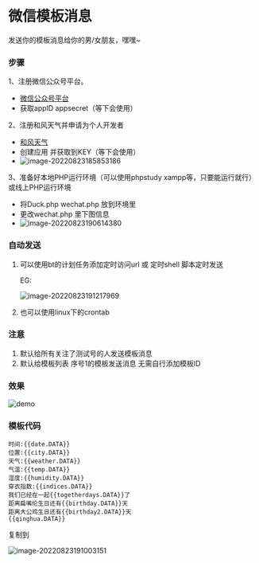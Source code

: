 # 微信模板消息

发送你的模板消息给你的男/女朋友，嘿嘿~

### 步骤

1、注册微信公众号平台。

- [微信公众号平台]([https://mp.weixin.qq.com/debug/cgi-bin/sandboxinfo?action=showinfo&t=sandbox/index](https://gitee.com/link?target=https%3A%2F%2Fmp.weixin.qq.com%2Fdebug%2Fcgi-bin%2Fsandboxinfo%3Faction%3Dshowinfo%26t%3Dsandbox%2Findex))
- 获取appID appsecret（等下会使用）

2、注册和风天气并申请为个人开发者

- [和风天气](https://console.qweather.com/#/apps)
- 创建应用 并获取到KEY（等下会使用）
- ![image-20220823185853186](C:/Users/ai014/Desktop/wechat-msg/assets/image-20220823185853186.png)

3、准备好本地PHP运行环境（可以使用phpstudy xampp等，只要能运行就行）或线上PHP运行环境

- 将Duck.php wechat.php 放到环境里
- 更改wechat.php 里下图信息
- ![image-20220823190614380](C:/Users/ai014/Desktop/wechat-msg/assets/image-20220823190614380.png)

### 自动发送

1. 可以使用bt的计划任务添加定时访问url 或 定时shell 脚本定时发送

   EG:

   ![image-20220823191217969](C:/Users/ai014/Desktop/wechat-msg/assets/image-20220823191217969.png)

2. 也可以使用linux下的crontab

### 注意

1. 默认给所有关注了测试号的人发送模板消息
2. 默认给模板列表 序号1的模板发送消息 无需自行添加模板ID

### 效果

![demo](C:/Users/ai014/Desktop/wechat-msg/assets/demo.png)

### 模板代码

```
时间:{{date.DATA}}
位置:{{city.DATA}}
天气:{{weather.DATA}}
气温:{{temp.DATA}}
湿度:{{humidity.DATA}}
穿衣指数:{{indices.DATA}}
我们已经在一起{{togetherdays.DATA}}了
距离扁嘴伦生日还有{{birthday.DATA}}天
距离大公鸡生日还有{{birthday2.DATA}}天
{{qinghua.DATA}}
```

复制到

![image-20220823191003151](C:/Users/ai014/Desktop/wechat-msg/assets/image-20220823191003151.png)